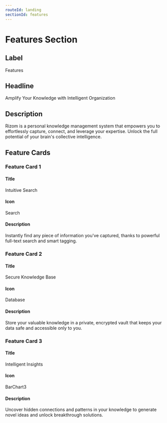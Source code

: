 ```yaml
---
routeId: landing
sectionId: features
---
```


# Features Section

## Label

Features

## Headline

Amplify Your Knowledge with Intelligent Organization

## Description

Rizom is a personal knowledge management system that empowers you to effortlessly capture, connect, and leverage your expertise. Unlock the full potential of your brain's collective intelligence.

## Feature Cards

### Feature Card 1

#### Title

Intuitive Search

#### Icon

Search

#### Description

Instantly find any piece of information you've captured, thanks to powerful full-text search and smart tagging.

### Feature Card 2

#### Title

Secure Knowledge Base

#### Icon

Database

#### Description

Store your valuable knowledge in a private, encrypted vault that keeps your data safe and accessible only to you.

### Feature Card 3

#### Title

Intelligent Insights

#### Icon

BarChart3

#### Description

Uncover hidden connections and patterns in your knowledge to generate novel ideas and unlock breakthrough solutions.
